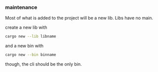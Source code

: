 ### maintenance

Most of what is added to the project
will be a new lib. Libs have no main.

create a new lib with

```bash
cargo new --lib libname
```

and a new bin with

```bash
cargo new --bin binname
```

though, the cli should be the only bin.
